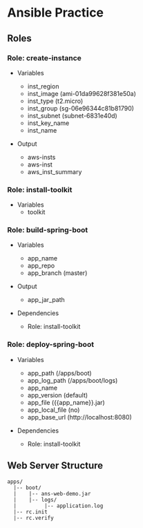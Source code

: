 # Ansible Practice

## Roles

### Role: create-instance

- Variables
  * inst_region
  * inst_image (ami-01da99628f381e50a)
  * inst_type (t2.micro)
  * inst_group (sg-06e96344c81b81790)
  * inst_subnet (subnet-6831e40d)
  * inst_key_name
  * inst_name

- Output
  * aws-insts
  * aws-inst
  * aws_inst_summary

### Role: install-toolkit

- Variables
  * toolkit

### Role: build-spring-boot

- Variables
  * app_name
  * app_repo
  * app_branch (master)

- Output
  * app_jar_path

- Dependencies
  * Role: install-toolkit

### Role: deploy-spring-boot

- Variables
  * app_path (/apps/boot)
  * app_log_path (/apps/boot/logs)
  * app_name
  * app_version (default)
  * app_file ({{app_name}}.jar)
  * app_local_file (no)
  * app_base_url (http://localhost:8080)

- Dependencies
  * Role: install-toolkit

## Web Server Structure

```
apps/
  |-- boot/
  |    |-- ans-web-demo.jar
  |    |-- logs/
  |         |-- application.log
  |-- rc.init
  |-- rc.verify
```
